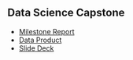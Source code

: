 ## Data Science Capstone

- [Milestone Report](http://rpubs.com/poolupsoon/277298)
- [Data Product](https://poolupsoon.shinyapps.io/DataScienceCapstone/)
- [Slide Deck](http://rpubs.com/poolupsoon/285956)
